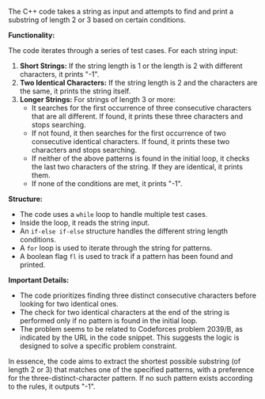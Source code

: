 The C++ code takes a string as input and attempts to find and print a substring of length 2 or 3 based on certain conditions.

**Functionality:**

The code iterates through a series of test cases. For each string input:

1. **Short Strings:** If the string length is 1 or the length is 2 with different characters, it prints "-1".
2. **Two Identical Characters:** If the string length is 2 and the characters are the same, it prints the string itself.
3. **Longer Strings:** For strings of length 3 or more:
   - It searches for the first occurrence of three consecutive characters that are all different. If found, it prints these three characters and stops searching.
   - If not found, it then searches for the first occurrence of two consecutive identical characters. If found, it prints these two characters and stops searching.
   - If neither of the above patterns is found in the initial loop, it checks the last two characters of the string. If they are identical, it prints them.
   - If none of the conditions are met, it prints "-1".

**Structure:**

- The code uses a `while` loop to handle multiple test cases.
- Inside the loop, it reads the string input.
- An `if-else if-else` structure handles the different string length conditions.
- A `for` loop is used to iterate through the string for patterns.
- A boolean flag `fl` is used to track if a pattern has been found and printed.

**Important Details:**

- The code prioritizes finding three distinct consecutive characters before looking for two identical ones.
- The check for two identical characters at the end of the string is performed only if no pattern is found in the initial loop.
- The problem seems to be related to Codeforces problem 2039/B, as indicated by the URL in the code snippet. This suggests the logic is designed to solve a specific problem constraint.

In essence, the code aims to extract the shortest possible substring (of length 2 or 3) that matches one of the specified patterns, with a preference for the three-distinct-character pattern. If no such pattern exists according to the rules, it outputs "-1".